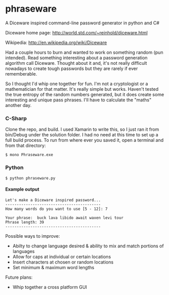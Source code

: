 # phraseware
A Diceware inspired command-line password generator in python and C#

Diceware home page: <a href="http://world.std.com/~reinhold/diceware.html">http://world.std.com/~reinhold/diceware.html</a>

Wikipedia: <a href="http://en.wikipedia.org/wiki/Diceware">http://en.wikipedia.org/wiki/Diceware</a>

Had a couple hours to burn and wanted to work on something random (pun intended).  Read something interesting about a password generation algorithm call Diceware. Thought about it and, it's not really difficult nowadays to create tough passwords but they are rarely if ever rememberable.

So I thought I'd whip one together for fun.  I'm not a cryptologist or a mathematician for that matter. It's really simple but works.  Haven't tested the true entropy of the random numbers generated, but it does create some interesting and unique pass phrases.  I'll have to calculate the "maths" another day.


### C-Sharp

Clone the repo, and build.  I used Xamarin to write this, so I just ran it from bin/Debug under the solution folder. I had no need at this time to set up a full build process.  To run from where ever you saved it, open a terminal and from that directory:

```
$ mono Phraseware.exe
```


### Python
```
$ python phraseware.py
```


#### Example output
```
Let's make a Diceware inspired password...
------------------------------------------
How many words do you want to use [5 - 12]: 7

Your phrase:  buck lava libido await waxen levi tour
Phrase length: 39
------------------------------------------
```

Possible ways to improve:
- Abilty to change language desired & ability to mix and match portions of languages
- Allow for caps at individual or certain locations
- Insert characters at chosen or random locations
- Set minimum & maximum word lengths

Future plans:
- Whip together a cross platform GUI
